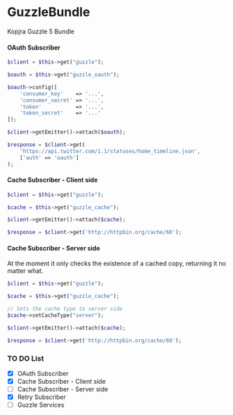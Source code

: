 GuzzleBundle
============

Kopjra Guzzle 5 Bundle

#### OAuth Subscriber

```php
$client = $this->get("guzzle");

$oauth = $this->get("guzzle_oauth");

$oauth->config([
    'consumer_key'    => '...',
    'consumer_secret' => '...',
    'token'           => '...',
    'token_secret'    => '...'
]);

$client->getEmitter()->attach($oauth);

$response = $client->get(
    'https://api.twitter.com/1.1/statuses/home_timeline.json', 
    ['auth' => 'oauth']
);
```

#### Cache Subscriber - Client side

```php
$client = $this->get("guzzle");

$cache = $this->get("guzzle_cache");

$client->getEmitter()->attach($cache);

$response = $client->get('http://httpbin.org/cache/60');
```

#### Cache Subscriber - Server side

At the moment it only checks the existence of a cached copy, returning it no matter what.

```php
$client = $this->get("guzzle");

$cache = $this->get("guzzle_cache");

// Sets the cache type to server side
$cache->setCacheType("server");

$client->getEmitter()->attach($cache);

$response = $client->get('http://httpbin.org/cache/60');
```

### TO DO List

- [x] OAuth Subscriber
- [x] Cache Subscriber - Client side
- [ ] Cache Subscriber - Server side
- [x] Retry Subscriber
- [ ] Guzzle Services
